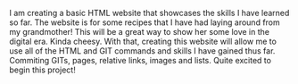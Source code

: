 I am creating a basic HTML website that showcases the skills I have learned so far. The website is for some recipes that I have had laying around from my grandmother! This will be a great way to show her some love in the digital era. Kinda cheesy. With that, creating this website will allow me to use all of the HTML and GIT commands and skills I have gained thus far. Commiting GITs, pages, relative links, images and lists. Quite excited to begin this project!
